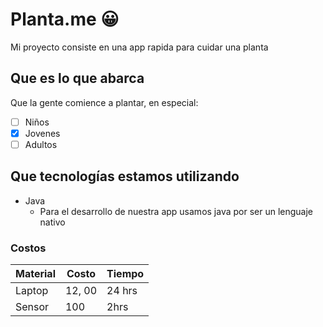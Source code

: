 # Planta.me 😀
Mi proyecto consiste en una app rapida para cuidar una planta

## Que es lo que abarca
Que la gente comience a plantar, en especial:
- [ ] Niños
- [x] Jovenes
- [ ] Adultos

## Que tecnologías estamos utilizando
* Java
    * Para el desarrollo de nuestra app usamos java por ser un lenguaje nativo

### Costos
Material|Costo|Tiempo
---------|-------|-------
Laptop|12, 00|24 hrs
Sensor|100|2hrs


